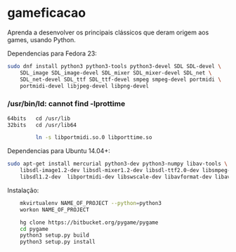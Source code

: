# gameficacao

Aprenda a desenvolver os principais clássicos que deram origem aos games, usando Python.

Dependencias para Fedora 23:
```sh
sudo dnf install python3 python3-tools python3-devel SDL SDL-devel \
	SDL_image SDL_image-devel SDL_mixer SDL_mixer-devel SDL_net \
	SDL_net-devel SDL_ttf SDL_ttf-devel smpeg smpeg-devel portmidi \
	portmidi-devel libjpeg-devel libpng-devel
```

### /usr/bin/ld: cannot find -lprottime
```sh
64bits	 cd /usr/lib
32bits	 cd /usr/lib64

		 ln -s libportmidi.so.0 libporttime.so
```

Dependencias para Ubuntu 14.04+:
```sh
sudo apt-get install mercurial python3-dev python3-numpy libav-tools \
    libsdl-image1.2-dev libsdl-mixer1.2-dev libsdl-ttf2.0-dev libsmpeg-dev \
    libsdl1.2-dev  libportmidi-dev libswscale-dev libavformat-dev libavcodec-dev
```

Instalação:

```sh
	mkvirtualenv NAME_OF_PROJECT --python=python3
	workon NAME_OF_PROJECT

	hg clone https://bitbucket.org/pygame/pygame
	cd pygame
	python3 setup.py build
	python3 setup.py install
```
